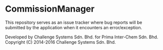 # CommissionManager
This repository serves as an issue tracker where bug reports will be submitted by the application when it encounters an error/exception.

Developed by Challenge Systems Sdn. Bhd. for Prima Inter-Chem Sdn. Bhd.  
Copyright (C) 2014-2016 Challenge Systems Sdn. Bhd.
